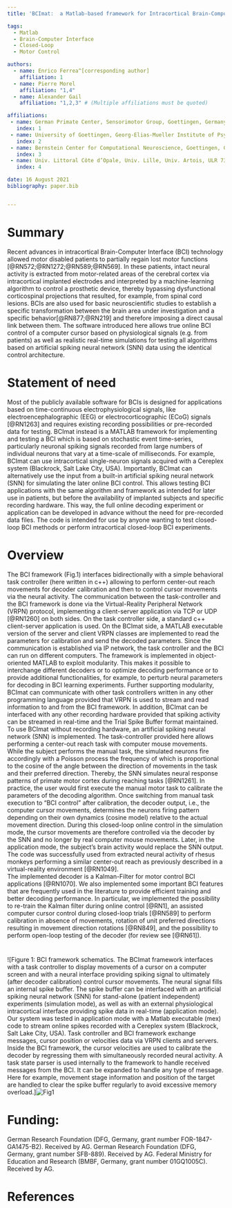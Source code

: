 ```yaml
---
title: 'BCImat:  a Matlab-based framework for Intracortical Brain-Computer Interfaces and their simulation with an artificial spiking neural network'

tags:
  - Matlab
  - Brain-Computer Interface
  - Closed-Loop
  - Motor Control

authors:
  - name: Enrico Ferrea^[corresponding author]
    affiliation: 1
  - name: Pierre Morel
    affiliation: "1,4" 
  - name: Alexander Gail
    affiliation: "1,2,3" # (Multiple affiliations must be quoted)

affiliations:
 - name: German Primate Center, Sensorimotor Group, Goettingen, Germany
   index: 1
 - name: University of Goettingen, Georg-Elias-Mueller Institute of Psychology, Goettingen, Germany
   index: 2
 - name: Bernstein Center for Computational Neuroscience, Goettingen, Germany
   index: 3
 - name: Univ. Littoral Côte d’Opale, Univ. Lille, Univ. Artois, ULR 7369 - URePSSS - Unité de Recherche Pluridisciplinaire Sport Santé Société, F-59140 Dunkerque, France
   index: 4

date: 16 August 2021
bibliography: paper.bib


---
```


# Summary
Recent advances in intracortical Brain-Computer Interface (BCI) technology allowed motor disabled patients to partially regain lost motor functions [@RN572;@RN1272;@RN589;@RN569]. In these patients, intact neural activity is extracted from motor-related areas of the cerebral cortex via intracortical implanted electrodes and interpreted by a machine-learning algorithm to control a prosthetic device, thereby bypassing dysfunctional corticospinal projections that resulted, for example, from spinal cord lesions.  BCIs are also used for basic neuroscientific studies to establish a specific transformation between the brain area under investigation and a specific behavior[@RN877;@RN219] and therefore imposing a direct causal link between them. The software introduced here allows true online BCI control of a computer cursor based on physiological signals (e.g. from patients) as well as realistic real-time simulations for testing all algorithms based on artificial spiking neural network (SNN) data using the identical control architecture.

# Statement of need
Most of the publicly available software for BCIs is designed for applications based on time-continuous electrophysiological signals, like electroencephalographic (EEG) or electrocorticographic (ECoG) signals [@RN1263] and requires existing recording possibilities or pre-recorded data for testing. BCImat instead is a MATLAB framework for implementing and testing a BCI which is based on stochastic event time-series, particularly neuronal spiking signals recorded from large numbers of individual neurons that vary at a time-scale of milliseconds. For example, BCImat can use intracortical single-neuron signals acquired with a Cereplex system (Blackrock, Salt Lake City, USA). Importantly, BCImat can alternatively use the input from a built-in artificial spiking neural network (SNN) for simulating the later online BCI control. This allows testing BCI applications with the same algorithm and framework as intended for later use in patients, but before the availability of implanted subjects and specific recording hardware. This way, the full online decoding experiment or application can be developed in advance without the need for pre-recorded data files. 
The code is intended for use by anyone wanting to test closed-loop BCI methods or perform intracortical closed-loop BCI experiments.

# Overview
The BCI framework (Fig.1) interfaces bidirectionally with a simple behavioral task controller (here written in c++) allowing to perform center-out reach movements for decoder calibration and then to control cursor movements via the neural activity. The communication between the task-controller and the BCI framework is done via the Virtual-Reality Peripheral Network (VRPN) protocol, implementing a client-server application via TCP or UDP [@RN1260] on both sides. On the task controller side, a standard c++ client-server application is used. On the BCImat side, a MATLAB executable version of the server and client VRPN classes are implemented to read the parameters for calibration and send the decoded parameters. Since the communication is established via IP network, the task controller and the BCI can run on different computers. 
The framework is implemented in object-oriented MATLAB to exploit modularity. This makes it possible to interchange different decoders or to optimize decoding performance or to provide additional functionalities, for example, to perturb neural parameters for decoding in BCI learning experiments. Further supporting modularity, BCImat can communicate with other task controllers written in any other programming language provided that VRPN is used to stream and read information to and from the BCI framework. In addition, BCImat can be interfaced with any other recording hardware provided that spiking activity can be streamed in real-time and the Trial Spike Buffer format maintained.
To use BCImat without recording hardware, an artificial spiking neural network (SNN) is implemented. The task-controller provided here allows performing a center-out reach task with computer mouse movements. While the subject performs the manual task, the simulated neurons fire accordingly with a Poisson process the frequency of which is proportional to the cosine of the angle between the direction of movements in the task and their preferred direction. Thereby, the SNN simulates neural response patterns of primate motor cortex during reaching tasks [@RN1261]. In practice, the user would first execute the manual motor task to calibrate the parameters of the decoding algorithm. Once switching from manual task execution to “BCI control” after calibration, the decoder output, i.e., the computer cursor movements, determines the neurons firing pattern depending on their own dynamics (cosine model) relative to the actual movement direction. During this closed-loop online control in the simulation mode, the cursor movements are therefore controlled via the decoder by the SNN and no longer by real computer mouse movements. Later, in the application mode, the subject’s brain activity would replace the SNN output. The code was successfully used from extracted neural activity of rhesus monkeys performing a similar center-out reach as previously described in a virtual-reality environment [@RN1049].  
The implemented decoder is a Kalman-Filter for motor control BCI applications [@RN1070].   We also implemented some important BCI features that are frequently used in the literature to provide efficient training and better decoding performance. In particular, we implemented the possibility to re-train the Kalman filter during online control [@RN1], an assisted computer cursor control during closed-loop trials [@RN589] to perform calibration in absence of movements, rotation of unit preferred directions resulting in movement direction rotations [@RN849], and the possibility to perform open-loop testing of the decoder (for review see [@RN61]).

#



![Figure 1: BCI framework schematics. The BCImat framework interfaces with a task controller to display movements of a cursor on a computer screen and with a neural interface providing spiking signal to ultimately (after decoder calibration) control cursor movements. The neural signal fills an internal spike buffer. The spike buffer can be interfaced with an artificial spiking neural network (SNN) for stand-alone (patient independent) experiments (simulation mode), as well as with an external physiological intracortical interface providing spike data in real-time (application mode). Our system was tested in application mode with a Matlab executable (mex) code to stream online spikes recorded with a Cereplex system (Blackrock, Salt Lake City, USA). Task controller and BCI framework exchange messages, cursor position or velocities data via VRPN clients and servers. Inside the BCI framework, the cursor velocities are used to calibrate the decoder by regressing them with simultaneously recorded neural activity.  A task state parser is used internally to the framework to handle received messages from the BCI. It can be expanded to handle any type of message. Here for example, movement stage information and position of the target are handled to clear the spike buffer regularly to avoid excessive memory overload.]![Fig1](https://user-images.githubusercontent.com/40661882/151957425-42899aaf-1e33-4c45-b206-41c24fcb0011.png)



# Funding:
German Research Foundation (DFG, Germany, grant number FOR-1847-GA1475-B2). Received by AG.
German Research Foundation (DFG, Germany, grant number SFB-889). Received by AG.
Federal Ministry for Education and Research (BMBF, Germany, grant number 01GQ1005C). Received by AG.


# References

